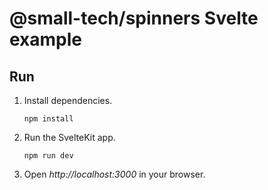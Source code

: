# @small-tech/spinners Svelte example

## Run

1. Install dependencies.

    ```shell
    npm install
    ```

2. Run the SvelteKit app.

    ```shell
    npm run dev
    ```

3. Open _http://localhost:3000_ in your browser.

